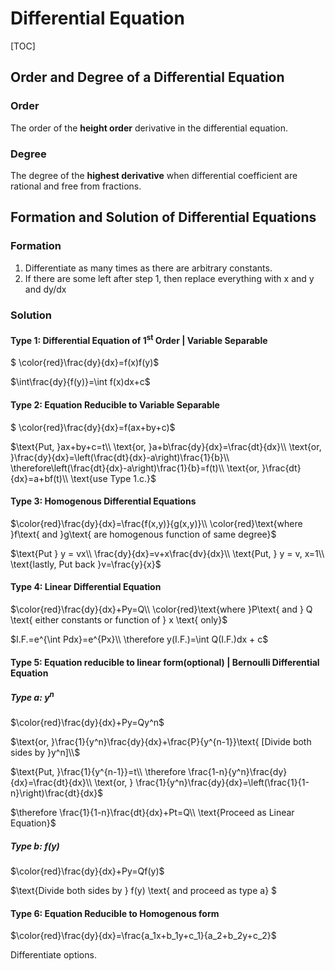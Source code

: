 # Differential Equation

[TOC]

## Order and Degree of a Differential Equation

### Order

The order of the **height order** derivative in the differential equation.

### Degree

The degree of the **highest derivative** when differential coefficient are rational and free from fractions.

## Formation and Solution of Differential Equations

### Formation

1. Differentiate as many times as there are arbitrary constants.
2. If there are some left after step 1, then replace everything with x and y and dy/dx

### Solution

#### Type 1: Differential Equation of 1<sup>st</sup> Order | Variable Separable

$ \color{red}\frac{dy}{dx}=f(x)f(y)$

$\int\frac{dy}{f(y)}=\int f(x)dx+c$

#### Type 2: Equation Reducible to Variable Separable

$ \color{red}\frac{dy}{dx}=f(ax+by+c)$

$\text{Put, }ax+by+c=t\\
\text{or, }a+b\frac{dy}{dx}=\frac{dt}{dx}\\
\text{or, }\frac{dy}{dx}=\left(\frac{dt}{dx}-a\right)\frac{1}{b}\\
\therefore\left(\frac{dt}{dx}-a\right)\frac{1}{b}=f(t)\\
\text{or, }\frac{dt}{dx}=a+bf(t)\\
\text{use Type 1.c.}$

#### Type 3: Homogenous Differential Equations

$\color{red}\frac{dy}{dx}=\frac{f(x,y)}{g(x,y)}\\
\color{red}\text{where }f\text{ and }g\text{ are homogenous function of same degree}$

$\text{Put } y = vx\\
\frac{dy}{dx}=v+x\frac{dv}{dx}\\
\text{Put, } y = v, x=1\\
\text{lastly, Put back }v=\frac{y}{x}$

#### Type 4: Linear Differential Equation

$\color{red}\frac{dy}{dx}+Py=Q\\
\color{red}\text{where }P\text{ and } Q \text{ either constants or function of } x \text{ only}$

$I.F.=e^{\int Pdx}=e^{Px}\\
\therefore y(I.F.)=\int Q(I.F.)dx + c$

#### Type 5: Equation reducible to linear form(optional) | Bernoulli Differential Equation

##### Type a: $y^n$

$\color{red}\frac{dy}{dx}+Py=Qy^n$

$\text{or, }\frac{1}{y^n}\frac{dy}{dx}+\frac{P}{y^{n-1}}\text{ [Divide both sides by }y^n]\\$

$\text{Put, }\frac{1}{y^{n-1}}=t\\
\therefore \frac{1-n}{y^n}\frac{dy}{dx}=\frac{dt}{dx}\\
\text{or, } \frac{1}{y^n}\frac{dy}{dx}=\left(\frac{1}{1-n}\right)\frac{dt}{dx}$

$\therefore \frac{1}{1-n}\frac{dt}{dx}+Pt=Q\\
\text{Proceed as Linear Equation}$

##### Type b: $f(y)$

$\color{red}\frac{dy}{dx}+Py=Qf(y)$

$\text{Divide both sides by } f(y) \text{ and proceed as type a} $

#### Type 6: Equation Reducible to Homogenous form

$\color{red}\frac{dy}{dx}=\frac{a_1x+b_1y+c_1}{a_2+b_2y+c_2}$

Differentiate options.
